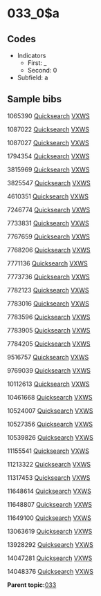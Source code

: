 # 033\_0$a

## Codes

-   Indicators
    -   First: \_
    -   Second: 0
-   Subfield: a

## Sample bibs

1065390 [Quicksearch](https://search.library.yale.edu/catalog/1065390) [VXWS](http://prodorbis.library.yale.edu:7014/vxws/GetHoldingsService?bibId=1065390)

1087022 [Quicksearch](https://search.library.yale.edu/catalog/1087022) [VXWS](http://prodorbis.library.yale.edu:7014/vxws/GetHoldingsService?bibId=1087022)

1087027 [Quicksearch](https://search.library.yale.edu/catalog/1087027) [VXWS](http://prodorbis.library.yale.edu:7014/vxws/GetHoldingsService?bibId=1087027)

1794354 [Quicksearch](https://search.library.yale.edu/catalog/1794354) [VXWS](http://prodorbis.library.yale.edu:7014/vxws/GetHoldingsService?bibId=1794354)

3815969 [Quicksearch](https://search.library.yale.edu/catalog/3815969) [VXWS](http://prodorbis.library.yale.edu:7014/vxws/GetHoldingsService?bibId=3815969)

3825547 [Quicksearch](https://search.library.yale.edu/catalog/3825547) [VXWS](http://prodorbis.library.yale.edu:7014/vxws/GetHoldingsService?bibId=3825547)

4610351 [Quicksearch](https://search.library.yale.edu/catalog/4610351) [VXWS](http://prodorbis.library.yale.edu:7014/vxws/GetHoldingsService?bibId=4610351)

7246774 [Quicksearch](https://search.library.yale.edu/catalog/7246774) [VXWS](http://prodorbis.library.yale.edu:7014/vxws/GetHoldingsService?bibId=7246774)

7733831 [Quicksearch](https://search.library.yale.edu/catalog/7733831) [VXWS](http://prodorbis.library.yale.edu:7014/vxws/GetHoldingsService?bibId=7733831)

7767659 [Quicksearch](https://search.library.yale.edu/catalog/7767659) [VXWS](http://prodorbis.library.yale.edu:7014/vxws/GetHoldingsService?bibId=7767659)

7768206 [Quicksearch](https://search.library.yale.edu/catalog/7768206) [VXWS](http://prodorbis.library.yale.edu:7014/vxws/GetHoldingsService?bibId=7768206)

7771136 [Quicksearch](https://search.library.yale.edu/catalog/7771136) [VXWS](http://prodorbis.library.yale.edu:7014/vxws/GetHoldingsService?bibId=7771136)

7773736 [Quicksearch](https://search.library.yale.edu/catalog/7773736) [VXWS](http://prodorbis.library.yale.edu:7014/vxws/GetHoldingsService?bibId=7773736)

7782123 [Quicksearch](https://search.library.yale.edu/catalog/7782123) [VXWS](http://prodorbis.library.yale.edu:7014/vxws/GetHoldingsService?bibId=7782123)

7783016 [Quicksearch](https://search.library.yale.edu/catalog/7783016) [VXWS](http://prodorbis.library.yale.edu:7014/vxws/GetHoldingsService?bibId=7783016)

7783596 [Quicksearch](https://search.library.yale.edu/catalog/7783596) [VXWS](http://prodorbis.library.yale.edu:7014/vxws/GetHoldingsService?bibId=7783596)

7783905 [Quicksearch](https://search.library.yale.edu/catalog/7783905) [VXWS](http://prodorbis.library.yale.edu:7014/vxws/GetHoldingsService?bibId=7783905)

7784205 [Quicksearch](https://search.library.yale.edu/catalog/7784205) [VXWS](http://prodorbis.library.yale.edu:7014/vxws/GetHoldingsService?bibId=7784205)

9516757 [Quicksearch](https://search.library.yale.edu/catalog/9516757) [VXWS](http://prodorbis.library.yale.edu:7014/vxws/GetHoldingsService?bibId=9516757)

9769039 [Quicksearch](https://search.library.yale.edu/catalog/9769039) [VXWS](http://prodorbis.library.yale.edu:7014/vxws/GetHoldingsService?bibId=9769039)

10112613 [Quicksearch](https://search.library.yale.edu/catalog/10112613) [VXWS](http://prodorbis.library.yale.edu:7014/vxws/GetHoldingsService?bibId=10112613)

10461668 [Quicksearch](https://search.library.yale.edu/catalog/10461668) [VXWS](http://prodorbis.library.yale.edu:7014/vxws/GetHoldingsService?bibId=10461668)

10524007 [Quicksearch](https://search.library.yale.edu/catalog/10524007) [VXWS](http://prodorbis.library.yale.edu:7014/vxws/GetHoldingsService?bibId=10524007)

10527356 [Quicksearch](https://search.library.yale.edu/catalog/10527356) [VXWS](http://prodorbis.library.yale.edu:7014/vxws/GetHoldingsService?bibId=10527356)

10539826 [Quicksearch](https://search.library.yale.edu/catalog/10539826) [VXWS](http://prodorbis.library.yale.edu:7014/vxws/GetHoldingsService?bibId=10539826)

11155541 [Quicksearch](https://search.library.yale.edu/catalog/11155541) [VXWS](http://prodorbis.library.yale.edu:7014/vxws/GetHoldingsService?bibId=11155541)

11213322 [Quicksearch](https://search.library.yale.edu/catalog/11213322) [VXWS](http://prodorbis.library.yale.edu:7014/vxws/GetHoldingsService?bibId=11213322)

11317453 [Quicksearch](https://search.library.yale.edu/catalog/11317453) [VXWS](http://prodorbis.library.yale.edu:7014/vxws/GetHoldingsService?bibId=11317453)

11648614 [Quicksearch](https://search.library.yale.edu/catalog/11648614) [VXWS](http://prodorbis.library.yale.edu:7014/vxws/GetHoldingsService?bibId=11648614)

11648807 [Quicksearch](https://search.library.yale.edu/catalog/11648807) [VXWS](http://prodorbis.library.yale.edu:7014/vxws/GetHoldingsService?bibId=11648807)

11649100 [Quicksearch](https://search.library.yale.edu/catalog/11649100) [VXWS](http://prodorbis.library.yale.edu:7014/vxws/GetHoldingsService?bibId=11649100)

13063619 [Quicksearch](https://search.library.yale.edu/catalog/13063619) [VXWS](http://prodorbis.library.yale.edu:7014/vxws/GetHoldingsService?bibId=13063619)

13928292 [Quicksearch](https://search.library.yale.edu/catalog/13928292) [VXWS](http://prodorbis.library.yale.edu:7014/vxws/GetHoldingsService?bibId=13928292)

14047281 [Quicksearch](https://search.library.yale.edu/catalog/14047281) [VXWS](http://prodorbis.library.yale.edu:7014/vxws/GetHoldingsService?bibId=14047281)

14048376 [Quicksearch](https://search.library.yale.edu/catalog/14048376) [VXWS](http://prodorbis.library.yale.edu:7014/vxws/GetHoldingsService?bibId=14048376)

**Parent topic:**[033](../../tags/033/033.md)

